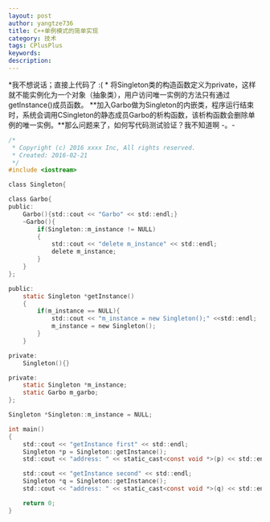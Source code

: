 ```yaml
---
layout: post
author: yangtze736
title: C++单例模式的简单实现
category: 技术
tags: CPlusPlus
keywords: 
description: 
---
```


*我不想说话；直接上代码了 :( * 将Singleton类的构造函数定义为private，这样就不能实例化为一个对象（抽象类），用户访问唯一实例的方法只有通过getInstance()成员函数。
**加入Garbo做为Singleton的内嵌类，程序运行结束时，系统会调用CSingleton的静态成员Garbo的析构函数，该析构函数会删除单例的唯一实例。**那么问题来了，如何写代码测试验证？我不知道啊 -。-

```c
/*
 * Copyright (c) 2016 xxxx Inc, All rights reserved.
 * Created: 2016-02-21
 */
#include <iostream>

class Singleton{

class Garbo{
public:
	Garbo(){std::cout << "Garbo" << std::endl;}
	~Garbo(){
		if(Singleton::m_instance != NULL)
		{
			std::cout << "delete m_instance" << std::endl;
			delete m_instance;
		}
	}
};

public:
	static Singleton *getInstance()
	{
		if(m_instance == NULL){
			std::cout << "m_instance = new Singleton();" <<std::endl;
			m_instance = new Singleton();
		}
	}

private:
	Singleton(){}

private:
	static Singleton *m_instance;
	static Garbo m_garbo;
};

Singleton *Singleton::m_instance = NULL;

int main()
{
	std::cout << "getInstance first" << std::endl;
	Singleton *p = Singleton::getInstance();
	std::cout << "address: " << static_cast<const void *>(p) << std::endl;

	std::cout << "getInstance second" << std::endl;
	Singleton *q = Singleton::getInstance();
	std::cout << "address: " << static_cast<const void *>(q) << std::endl;

	return 0;
}

```
